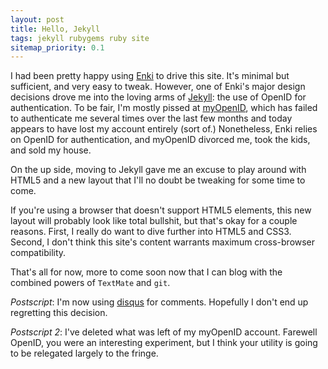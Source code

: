 ```yaml
---
layout: post
title: Hello, Jekyll
tags: jekyll rubygems ruby site
sitemap_priority: 0.1
---
```

I had been pretty happy using [Enki](http://www.enkiblog.com/) to drive this
site.  It's minimal but sufficient, and very easy to tweak.  However, one of
Enki's major design decisions drove me into the loving arms of
[Jekyll](https://github.com/mojombo/jekyll): the use of OpenID for
authentication.  To be fair, I'm mostly pissed at
[myOpenID](https://www.myopenid.com/), which has failed to authenticate me
several times over the last few months and today appears to have lost my
account entirely (sort of.)  Nonetheless, Enki relies on OpenID for
authentication, and myOpenID divorced me, took the kids, and sold my house.

On the up side, moving to Jekyll gave me an excuse to play around with HTML5
and a new layout that I'll no doubt be tweaking for some time to come.

If you're using a browser that doesn't support HTML5 elements, this new
layout will probably look like total bullshit, but that's okay for a couple
reasons.  First, I really do want to dive further into HTML5 and CSS3.
Second, I don't think this site's content warrants maximum cross-browser
compatibility.

That's all for now, more to come soon now that I can blog with the combined
powers of `TextMate` and `git`.

*Postscript*: I'm now using [disqus](http://disqus.com/) for comments.
Hopefully I don't end up regretting this decision.

*Postscript 2*: I've deleted what was left of my myOpenID account.  Farewell
OpenID, you were an interesting experiment, but I think your utility is going
to be relegated largely to the fringe.
